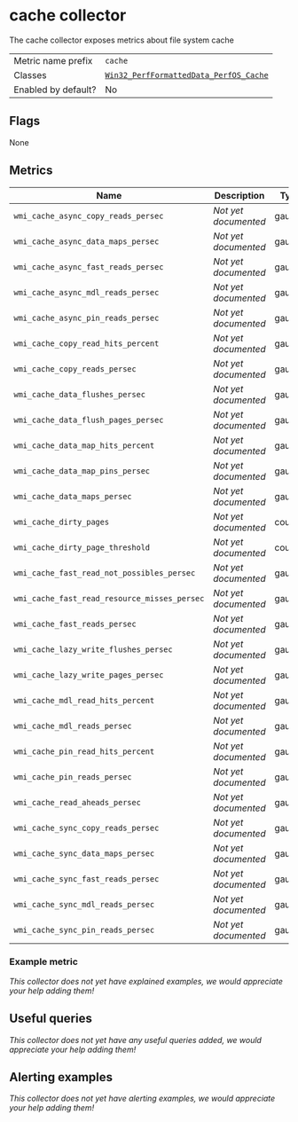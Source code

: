 # cache collector

The cache collector exposes metrics about file system cache

|||
-|-
Metric name prefix  | `cache`
Classes             | [`Win32_PerfFormattedData_PerfOS_Cache`](https://docs.microsoft.com/en-us/previous-versions/aa394267(v=vs.85))
Enabled by default? | No

## Flags

None

## Metrics

Name | Description | Type | Labels
-----|-------------|------|-------
`wmi_cache_async_copy_reads_persec` | _Not yet documented_ | gauge | None
`wmi_cache_async_data_maps_persec` | _Not yet documented_ | gauge | None
`wmi_cache_async_fast_reads_persec` | _Not yet documented_ | gauge | None
`wmi_cache_async_mdl_reads_persec` | _Not yet documented_ | gauge | None
`wmi_cache_async_pin_reads_persec` | _Not yet documented_ | gauge | None
`wmi_cache_copy_read_hits_percent` | _Not yet documented_ | gauge | None
`wmi_cache_copy_reads_persec` | _Not yet documented_ | gauge | None
`wmi_cache_data_flushes_persec` | _Not yet documented_ | gauge | None
`wmi_cache_data_flush_pages_persec` | _Not yet documented_ | gauge | None
`wmi_cache_data_map_hits_percent` | _Not yet documented_ | gauge | None
`wmi_cache_data_map_pins_persec` | _Not yet documented_ | gauge | None
`wmi_cache_data_maps_persec` | _Not yet documented_ | gauge | None
`wmi_cache_dirty_pages` | _Not yet documented_ | counter | None
`wmi_cache_dirty_page_threshold` | _Not yet documented_ | counter | None
`wmi_cache_fast_read_not_possibles_persec` | _Not yet documented_ | gauge | None
`wmi_cache_fast_read_resource_misses_persec` | _Not yet documented_ | gauge | None
`wmi_cache_fast_reads_persec` | _Not yet documented_ | gauge | None
`wmi_cache_lazy_write_flushes_persec` | _Not yet documented_ | gauge | None
`wmi_cache_lazy_write_pages_persec` | _Not yet documented_ | gauge | None
`wmi_cache_mdl_read_hits_percent` | _Not yet documented_ | gauge | None
`wmi_cache_mdl_reads_persec` | _Not yet documented_ | gauge | None
`wmi_cache_pin_read_hits_percent` | _Not yet documented_ | gauge | None
`wmi_cache_pin_reads_persec` | _Not yet documented_ | gauge | None
`wmi_cache_read_aheads_persec` | _Not yet documented_ | gauge | None
`wmi_cache_sync_copy_reads_persec` | _Not yet documented_ | gauge | None
`wmi_cache_sync_data_maps_persec` | _Not yet documented_ | gauge | None
`wmi_cache_sync_fast_reads_persec` | _Not yet documented_ | gauge | None
`wmi_cache_sync_mdl_reads_persec` | _Not yet documented_ | gauge | None
`wmi_cache_sync_pin_reads_persec` | _Not yet documented_ | gauge | None

### Example metric
_This collector does not yet have explained examples, we would appreciate your help adding them!_

## Useful queries
_This collector does not yet have any useful queries added, we would appreciate your help adding them!_

## Alerting examples
_This collector does not yet have alerting examples, we would appreciate your help adding them!_
